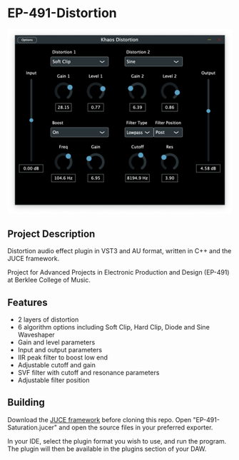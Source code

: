 # EP-491-Distortion

![](Images/Khaos.png)

## Project Description 

Distortion audio effect plugin in VST3 and AU format, written in C++ and the JUCE framework.

Project for Advanced Projects in Electronic Production and Design (EP-491) at Berklee College of Music.

## Features

* 2 layers of distortion
* 6 algorithm options including Soft Clip, Hard Clip, Diode and Sine Waveshaper
* Gain and level parameters
* Input and output parameters
* IIR peak filter to boost low end
* Adjustable cutoff and gain
* SVF filter with cutoff and resonance parameters
* Adjustable filter position 

## Building

Download the [JUCE framework](https://juce.com/get-juce/) before
cloning this repo. Open "EP-491-Saturation.jucer" and open the source files in your preferred exporter. 

In your IDE, select the plugin format you wish to use, and run the program. The plugin will then be available in the plugins section of your DAW.
